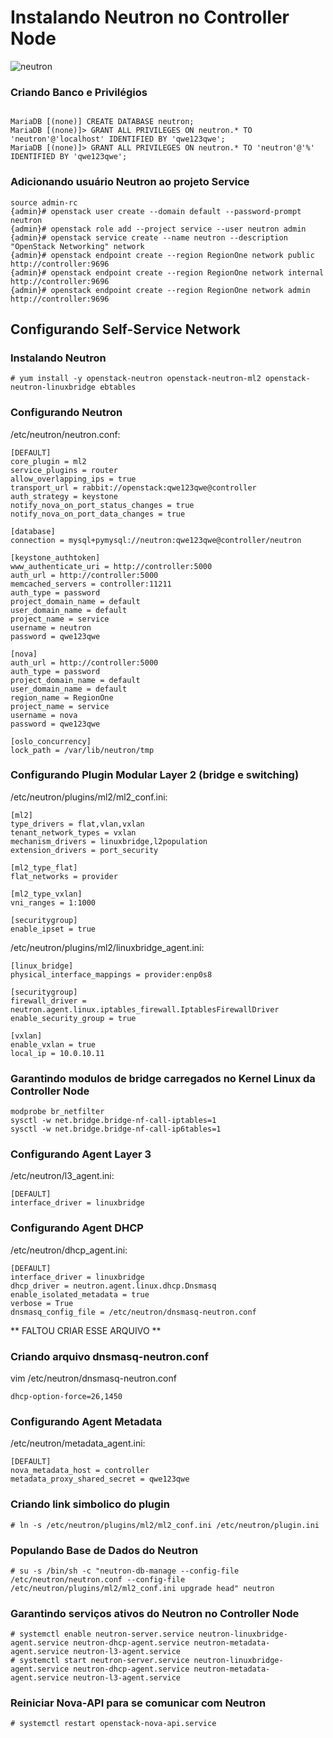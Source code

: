 # Instalando Neutron no Controller Node

![neutron](https://aptira.com/wp-content/uploads/2017/04/openstack_neutron.png)

### Criando Banco e Privilégios

```SH

MariaDB [(none)] CREATE DATABASE neutron;
MariaDB [(none)]> GRANT ALL PRIVILEGES ON neutron.* TO 'neutron'@'localhost' IDENTIFIED BY 'qwe123qwe';
MariaDB [(none)]> GRANT ALL PRIVILEGES ON neutron.* TO 'neutron'@'%' IDENTIFIED BY 'qwe123qwe';
```

### Adicionando usuário Neutron ao projeto Service
```SH
source admin-rc
{admin}# openstack user create --domain default --password-prompt neutron
{admin}# openstack role add --project service --user neutron admin
{admin}# openstack service create --name neutron --description "OpenStack Networking" network
{admin}# openstack endpoint create --region RegionOne network public http://controller:9696
{admin}# openstack endpoint create --region RegionOne network internal http://controller:9696
{admin}# openstack endpoint create --region RegionOne network admin http://controller:9696
```

## Configurando Self-Service Network
### Instalando Neutron
```SH
# yum install -y openstack-neutron openstack-neutron-ml2 openstack-neutron-linuxbridge ebtables
```

### Configurando Neutron
 /etc/neutron/neutron.conf:
 ```
[DEFAULT]
core_plugin = ml2
service_plugins = router
allow_overlapping_ips = true
transport_url = rabbit://openstack:qwe123qwe@controller
auth_strategy = keystone
notify_nova_on_port_status_changes = true
notify_nova_on_port_data_changes = true

[database]
connection = mysql+pymysql://neutron:qwe123qwe@controller/neutron

[keystone_authtoken]
www_authenticate_uri = http://controller:5000
auth_url = http://controller:5000
memcached_servers = controller:11211
auth_type = password
project_domain_name = default
user_domain_name = default
project_name = service
username = neutron
password = qwe123qwe

[nova]
auth_url = http://controller:5000
auth_type = password
project_domain_name = default
user_domain_name = default
region_name = RegionOne
project_name = service
username = nova
password = qwe123qwe

[oslo_concurrency]
lock_path = /var/lib/neutron/tmp

 ```

### Configurando Plugin Modular Layer 2 (bridge e switching)
/etc/neutron/plugins/ml2/ml2_conf.ini:
```
[ml2]
type_drivers = flat,vlan,vxlan
tenant_network_types = vxlan
mechanism_drivers = linuxbridge,l2population
extension_drivers = port_security

[ml2_type_flat]
flat_networks = provider

[ml2_type_vxlan]
vni_ranges = 1:1000

[securitygroup]
enable_ipset = true
```

/etc/neutron/plugins/ml2/linuxbridge_agent.ini:
```
[linux_bridge]
physical_interface_mappings = provider:enp0s8

[securitygroup]
firewall_driver = neutron.agent.linux.iptables_firewall.IptablesFirewallDriver
enable_security_group = true

[vxlan]
enable_vxlan = true
local_ip = 10.0.10.11

```

### Garantindo modulos de bridge carregados no Kernel Linux da Controller Node
```SH
modprobe br_netfilter
sysctl -w net.bridge.bridge-nf-call-iptables=1
sysctl -w net.bridge.bridge-nf-call-ip6tables=1
```

### Configurando Agent Layer 3
/etc/neutron/l3_agent.ini:
```
[DEFAULT]
interface_driver = linuxbridge
```
### Configurando Agent DHCP
/etc/neutron/dhcp_agent.ini:
```
[DEFAULT]
interface_driver = linuxbridge
dhcp_driver = neutron.agent.linux.dhcp.Dnsmasq
enable_isolated_metadata = true
verbose = True
dnsmasq_config_file = /etc/neutron/dnsmasq-neutron.conf
```

** FALTOU CRIAR ESSE ARQUIVO **
### Criando arquivo dnsmasq-neutron.conf
vim /etc/neutron/dnsmasq-neutron.conf
```SH
dhcp-option-force=26,1450
```

### Configurando Agent Metadata
/etc/neutron/metadata_agent.ini:
```SH
[DEFAULT]
nova_metadata_host = controller
metadata_proxy_shared_secret = qwe123qwe
```
### Criando link simbolico do plugin
```
# ln -s /etc/neutron/plugins/ml2/ml2_conf.ini /etc/neutron/plugin.ini
```

### Populando Base de Dados do Neutron
```
# su -s /bin/sh -c "neutron-db-manage --config-file /etc/neutron/neutron.conf --config-file /etc/neutron/plugins/ml2/ml2_conf.ini upgrade head" neutron
```

### Garantindo serviços ativos do Neutron no Controller Node
```SH
# systemctl enable neutron-server.service neutron-linuxbridge-agent.service neutron-dhcp-agent.service neutron-metadata-agent.service neutron-l3-agent.service
# systemctl start neutron-server.service neutron-linuxbridge-agent.service neutron-dhcp-agent.service neutron-metadata-agent.service neutron-l3-agent.service
```

### Reiniciar Nova-API para se comunicar com Neutron
```SH
# systemctl restart openstack-nova-api.service
